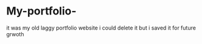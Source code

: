 # My-portfolio-
it was my old laggy portfolio website i could delete it but i saved it for future grwoth
